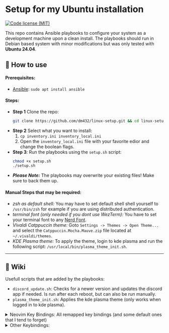 # Setup for my Ubuntu installation

[![Code license (MIT)](https://img.shields.io/badge/License-MIT-yellow.svg)](https://github.com/dm432/post-install/blob/master/LICENSE)

This repo contains Ansible playbooks to configure your system as a development machine upon a clean install. The
playbooks should run in Debian based system with minor modifications but was only tested with __Ubuntu 24.04__.

## 🔧 How to use

#### Prerequisites:

- [Ansible](https://github.com/ansible/ansible): `sudo apt install ansible`

#### Steps:

- **Step 1** Clone the repo:
  ```bash
  git clone https://github.com/dm432/linux-setup.git && cd linux-setup
  ```
- **Step 2** Select what you want to install:
    1. `cp inventory.ini inventory_local.ini`
    2. Open the `inventory_local.ini` file with your favorite edior and change the boolean flags.
- **Step 3**: Run the playbooks using the `setup.sh` script:
  ```bash
  chmod +x setup.sh
  ./setup.sh
  ```
- **_Please Note:_** The playbooks may overwrite your existing files! Make sure to back them up.

#### Manual Steps that may be required:

- _zsh as default shell:_ You may have to set default shell shell yourself to `/usr/bin/zsh` for example if you are
  using distributed authentication.
- _terminal font (only needed if you dont use WezTerm):_ You have to set your terminal font to
  any [Nerd Font](https://www.nerdfonts.com/).
- _Vivaldi Catppuccin theme:_ Goto `Settings -> Themes -> Open Theme...` and select the `Catppuccin.Mocha.Mauve.zip`
  file located at `~/.vivaldi/themes`.
- _KDE Plasma theme:_ To apply the theme, login to kde plasma and run the following
  script: `/usr/local/bin/plasma_theme_init.sh`.

---

## 📖 Wiki

Usefull scripts that are added by the playbooks:

- `discord_update.sh`: Checks for a newer version and updates the discord app if needed. Is run after each reboot, but
  can also be run manually.
- `plasma_theme_init.sh`: Applies the kde plasma theme (only works when logged in to kde plasma).

<details>
  <summary>Neovim Key Bindings: All remapped key bindings (and some default ones that I tend to forget)</summary>


__IntelliJ Note:__ The playbook will create the `.ideavimrc` file in the users home directory to use with
IntelliJ's `IdeaVim` plugin. See below for supported keybindings.

| Action                                          | Key             | IdeaVim                          |
|-------------------------------------------------|-----------------|----------------------------------|
| Exit insert mode                                | `jk`            | ✅                                |
| Vertical split                                  | `Leader + i`    | ✅                                |
| Horizontal split                                | `Leader + u`    | ✅                                |
| Move half page screen *up*                      | `Ctrl + u`      | ✅                                |
| Move half page screen *down*                    | `Ctrl + d`      | ✅                                |
| *Clear* Search Highlight                        | `Space + c`     | ✅                                |
| *Project View*: Open                            | `Space + pv`    | ✅ (`NerdTree` plugin)            |
| *Project View*: Create file/folder              | `a`             | ❌                                |
| *Project View*: Delete file/folder              | `d`             | ❌                                |
| *Project View*: Cut file/folder                 | `c`             | ❌                                |
| *Project View*: Copy file/folder                | `c`             | ❌                                |
| *Project View*: Paste file/folder               | `p`             | ❌                                |
| *Project View*: Copy absolute file path         | `g + y`         | ❌                                |
| Find file in project (*Project Find*)           | `Space + pf`    | ✅                                |
| Find file in git repository                     | `Ctrl + p`      | ❌                                |
| Search for word under cursor in project files   | `Space + pws`   | ❌                                |
| Search for Word under cursor in project files   | `Space + pWs`   | ❌                                |
| Search text in project files (*Project Search*) | `Space + ps`    | ✅                                |
| Search for neovim help tags (*Vim Help*)        | `Space + vh`    | ❌                                |
| Autocomplete: Open                              | `Ctrl + Space`  | ✅                                |
| Autocomplete: Previous                          | `Ctrl + p`      | ❌                                |
| Autocomplete: Next                              | `Ctrl + n`      | ❌                                |
| Autocomplete: Confirm                           | `Ctrl + y`      | ❌                                |
| Undo Tree: Toggle menu                          | `Space + r`     | ❌                                |
| *Harpoon*: Toggle quick menu                    | `Space + h`     | ❌                                |
| Harpoon: Add file                               | `Space + a`     | ❌                                |
| Harpoon: Jump to file 1                         | `Ctrl + 1`      | ❌                                |
| Harpoon: Jump to file 2                         | `Ctrl + 2`      | ❌                                |
| Harpoon: Jump to file 3                         | `Ctrl + 3`      | ❌                                |
| Harpoon: Jump to file 4                         | `Ctrl + 4`      | ❌                                |
| Fugitive: *Git* status                          | `Space + g`     | ⚠️ (version control tool window) | 
| lsp: *Goto Definition*                          | `gd`            | ✅                                |
| lsp: Open hover window                          | `K`             | ✅                                |
| lsp: *Rename*                                   | `Space + lrn`   | ✅                                |
| lsp: *Code action*                              | `Space + lca`   | ⚠️ (Intention actions window)    |
| lsp: *Open references*                          | `Space + lor`   | ✅                                |
| lsp: *Open floating* window (warnings/errors)   | `Space + lof`   | ✅                                |
| List *buffers*                                  | `Space + b`     | ❌                                |
| *Next* buffer                                   | `Ctrl + n`      | ✅                                |
| Previous buffer                                 | `Ctrl + m`      | ✅                                |
| Jump to buffer                                  | `Meta + number` | ✅                                |
| Conform: Trigger formatting                     | `Space + l`     | ✅                                |
| Open Mason menu                                 | `:Mason`        | ❌                                |

</details>

<details>
  <summary>Other Keybindings:</summary>

| Action                                | Key              |
|---------------------------------------|------------------|
| WezTerm: Toogle fullscreen            | `Ctrl + f`       |
| WezTerm: Open Emoji picker            | `Ctrl +  U`      |
| Tmux: Leader key                      | `Ctrl + Space`   |
| Tmux: Vertical split                  | `Leader + i`     |
| Tmux: Horizontal split                | `Leader + u`     |
| Tmux/Neovim: Navigate between windows | `Ctrl + h/j/k/l` |
| Tmux: Create window                   | `Leader + c`     |
| Tmux: *Next* window                   | `Leader + n`     |
| Tmux: Previous window                 | `Leader + m`     |

</details>
 
